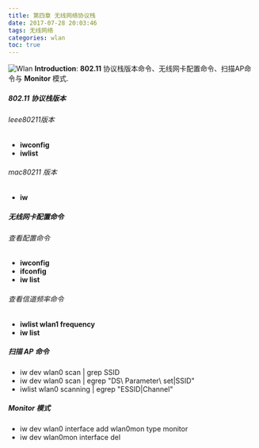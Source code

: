 ```yaml
---
title: 第四章 无线网络协议栈
date: 2017-07-28 20:03:46
tags: 无线网络
categories: wlan
toc: true
---
```

![Wlan](http://otdo5q3gt.bkt.clouddn.com/communication4.jpg)
**Introduction**: **802.11** 协议栈版本命令、无线网卡配置命令、扫描AP命令与 **Monitor** 模式.
<!-- more -->


##### 802.11 协议栈版本
###### Ieee80211版本
- **iwconfig**
- **iwlist**

###### mac80211 版本
 - **iw**

##### 无线网卡配置命令
###### 查看配置命令
- **iwconfig**
- **ifconfig**
- **iw list**

###### 查看信道频率命令
- **iwlist wlan1 frequency**
- **iw list**

##### 扫描 AP 命令
 - iw dev wlan0 scan | grep SSID
 - iw dev wlan0 scan | egrep "DS\ Parameter\ set|SSID"
 - iwlist wlan0 scanning | egrep "ESSID|Channel"

##### Monitor 模式
 - iw dev wlan0 interface add wlan0mon type monitor
 - iw dev wlan0mon interface del